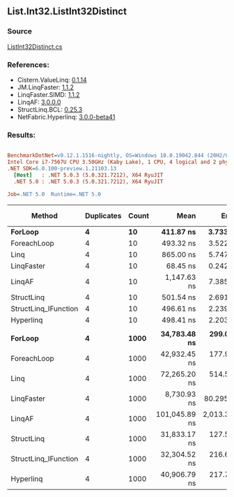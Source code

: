 ﻿## List.Int32.ListInt32Distinct

### Source
[ListInt32Distinct.cs](../LinqBenchmarks/List/Int32/ListInt32Distinct.cs)

### References:
- Cistern.ValueLinq: [0.1.14](https://www.nuget.org/packages/Cistern.ValueLinq/0.1.14)
- JM.LinqFaster: [1.1.2](https://www.nuget.org/packages/JM.LinqFaster/1.1.2)
- LinqFaster.SIMD: [1.1.2](https://www.nuget.org/packages/LinqFaster.SIMD/1.0.3)
- LinqAF: [3.0.0.0](https://www.nuget.org/packages/LinqAF/3.0.0.0)
- StructLinq.BCL: [0.25.3](https://www.nuget.org/packages/StructLinq.BCL/0.25.3)
- NetFabric.Hyperlinq: [3.0.0-beta41](https://www.nuget.org/packages/NetFabric.Hyperlinq/3.0.0-beta41)

### Results:
``` ini

BenchmarkDotNet=v0.12.1.1516-nightly, OS=Windows 10.0.19042.844 (20H2/October2020Update)
Intel Core i7-7567U CPU 3.50GHz (Kaby Lake), 1 CPU, 4 logical and 2 physical cores
.NET SDK=6.0.100-preview.1.21103.13
  [Host]   : .NET 5.0.3 (5.0.321.7212), X64 RyuJIT
  .NET 5.0 : .NET 5.0.3 (5.0.321.7212), X64 RyuJIT

Job=.NET 5.0  Runtime=.NET 5.0  

```
|               Method | Duplicates | Count |          Mean |        Error |       StdDev |       Median | Ratio | RatioSD |   Gen 0 | Gen 1 | Gen 2 | Allocated |
|--------------------- |----------- |------ |--------------:|-------------:|-------------:|-------------:|------:|--------:|--------:|------:|------:|----------:|
|              **ForLoop** |          **4** |    **10** |     **411.87 ns** |     **3.733 ns** |     **3.492 ns** |    **411.63 ns** |  **1.00** |    **0.00** |  **0.3209** |     **-** |     **-** |     **672 B** |
|          ForeachLoop |          4 |    10 |     493.32 ns |     3.522 ns |     3.123 ns |    492.82 ns |  1.20 |    0.01 |  0.3204 |     - |     - |     672 B |
|                 Linq |          4 |    10 |     865.00 ns |     5.747 ns |     4.799 ns |    864.44 ns |  2.10 |    0.02 |  0.2937 |     - |     - |     616 B |
|           LinqFaster |          4 |    10 |      68.45 ns |     0.242 ns |     0.189 ns |     68.40 ns |  0.17 |    0.00 |       - |     - |     - |         - |
|               LinqAF |          4 |    10 |   1,147.63 ns |     7.385 ns |     6.547 ns |  1,147.27 ns |  2.79 |    0.02 |  0.6180 |     - |     - |   1,296 B |
|           StructLinq |          4 |    10 |     501.54 ns |     2.691 ns |     2.385 ns |    501.92 ns |  1.22 |    0.01 |  0.0153 |     - |     - |      32 B |
| StructLinq_IFunction |          4 |    10 |     496.61 ns |     2.239 ns |     2.094 ns |    496.92 ns |  1.21 |    0.01 |       - |     - |     - |         - |
|            Hyperlinq |          4 |    10 |     498.41 ns |     2.203 ns |     1.953 ns |    498.54 ns |  1.21 |    0.01 |       - |     - |     - |         - |
|                      |            |       |               |              |              |              |       |         |         |       |       |           |
|              **ForLoop** |          **4** |  **1000** |  **34,783.48 ns** |   **299.066 ns** |   **279.746 ns** | **34,724.05 ns** |  **1.00** |    **0.00** | **27.7710** |     **-** |     **-** |  **58,672 B** |
|          ForeachLoop |          4 |  1000 |  42,932.45 ns |   177.976 ns |   157.771 ns | 42,911.10 ns |  1.23 |    0.01 | 27.7710 |     - |     - |  58,672 B |
|                 Linq |          4 |  1000 |  72,265.20 ns |   514.572 ns |   456.154 ns | 72,278.41 ns |  2.08 |    0.03 | 15.7471 |     - |     - |  33,112 B |
|           LinqFaster |          4 |  1000 |   8,730.93 ns |    80.295 ns |    67.050 ns |  8,723.71 ns |  0.25 |    0.00 |       - |     - |     - |         - |
|               LinqAF |          4 |  1000 | 101,045.89 ns | 2,013.339 ns | 5,160.956 ns | 99,045.26 ns |  3.13 |    0.22 | 53.9551 |     - |     - | 113,184 B |
|           StructLinq |          4 |  1000 |  31,833.17 ns |   127.552 ns |   106.511 ns | 31,811.61 ns |  0.91 |    0.01 |       - |     - |     - |      32 B |
| StructLinq_IFunction |          4 |  1000 |  32,304.52 ns |   216.637 ns |   169.136 ns | 32,303.68 ns |  0.93 |    0.01 |       - |     - |     - |         - |
|            Hyperlinq |          4 |  1000 |  40,906.79 ns |   217.751 ns |   181.832 ns | 40,895.19 ns |  1.17 |    0.01 |       - |     - |     - |         - |
